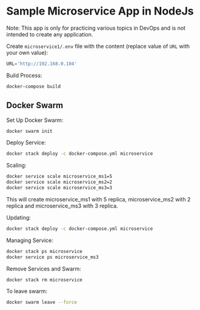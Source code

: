 # Sample Microservice App in NodeJs

Note: This app is only for practicing various topics in DevOps and is not intended to create any application.

Create  `microservice1/.env` file with the content (replace value of `URL` with your own value):
```js
URL='http://192.168.0.104'
```

Build Process:

```sh
docker-compose build
```

## Docker Swarm

Set Up Docker Swarm:
```sh
docker swarm init
```

Deploy Service:

```sh
docker stack deploy -c docker-compose.yml microservice
```

Scaling:
```sh
docker service scale microservice_ms1=5
docker service scale microservice_ms2=2
docker service scale microservice_ms3=3
```
This will create microservice_ms1 with 5 replica, microservice_ms2 with 2 replica and microservice_ms3 with 3 replica.

Updating:
```sh
docker stack deploy -c docker-compose.yml microservice
```

Managing Service:

```sh
docker stack ps microservice
docker service ps microservice_ms3
```

Remove Services and Swarm:
```sh
docker stack rm microservice
```

To leave swarm:
```sh
docker swarm leave --force
```